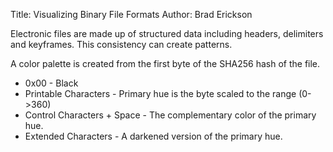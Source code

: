 Title: Visualizing Binary File Formats
Author: Brad Erickson

Electronic files are made up of structured data including headers, delimiters
and keyframes. This consistency can create patterns.

A color palette is created from the first byte of the SHA256 hash of the file.

* 0x00 - Black
* Printable Characters - Primary hue is the byte scaled to the range (0->360)
* Control Characters + Space - The complementary color of the primary hue.
* Extended Characters - A darkened version of the primary hue.
